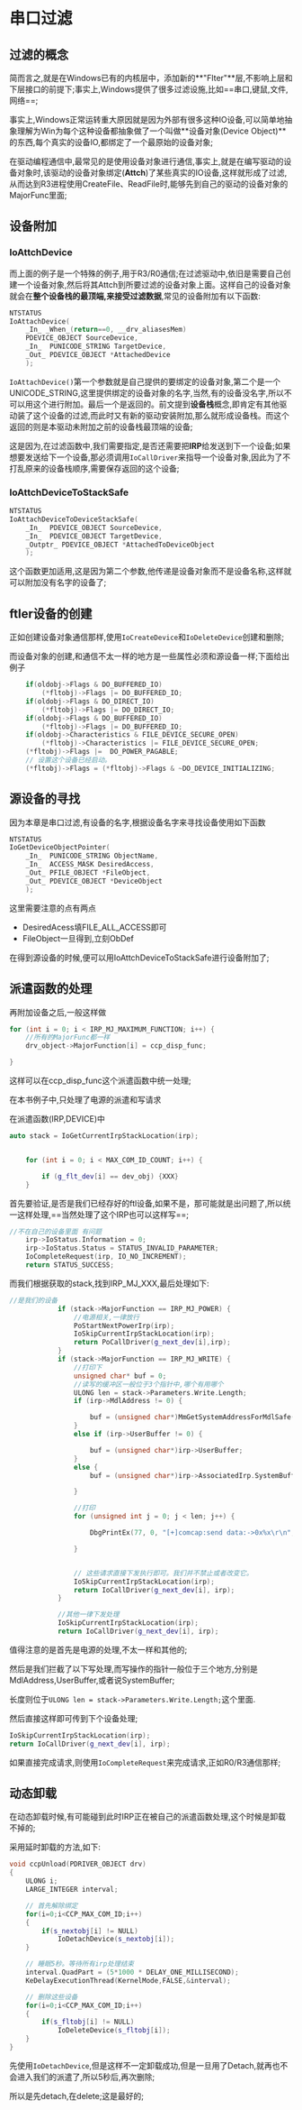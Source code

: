 # 串口过滤

## 过滤的概念

简而言之,就是在Windows已有的内核层中，添加新的**"Flter"**层,不影响上层和下层接口的前提下;事实上,Windows提供了很多过滤设施,比如==串口,键鼠,文件,网络==;

事实上,Windows正常运转重大原因就是因为外部有很多这种IO设备,可以简单地抽象理解为Win为每个这种设备都抽象做了一个叫做**设备对象(Device Object)**的东西,每个真实的设备IO,都绑定了一个最原始的设备对象;

在驱动编程通信中,最常见的是使用设备对象进行通信,事实上,就是在编写驱动的设备对象时,该驱动的设备对象绑定(**Attch**)了某些真实的IO设备,这样就形成了过滤,从而达到R3进程使用CreateFile、ReadFile时,能够先到自己的驱动的设备对象的MajorFunc里面;

## 设备附加

### IoAttchDevice

而上面的例子是一个特殊的例子,用于R3/R0通信;在过滤驱动中,依旧是需要自己创建一个设备对象,然后将其Attch到所要过滤的设备对象上面。这样自己的设备对象就会在**整个设备栈的最顶端,来接受过滤数据**,常见的设备附加有以下函数:

```c++
NTSTATUS
IoAttachDevice(
    _In_ _When_(return==0, __drv_aliasesMem)
    PDEVICE_OBJECT SourceDevice,
    _In_  PUNICODE_STRING TargetDevice,
    _Out_ PDEVICE_OBJECT *AttachedDevice
    );
```

`IoAttachDevice()`第一个参数就是自己提供的要绑定的设备对象,第二个是一个UNICODE_STRING,这里提供绑定的设备对象的名字,当然,有的设备没名字,所以不可以用这个进行附加。最后一个是返回的。前文提到**设备栈**概念,即肯定有其他驱动装了这个设备的过滤,而此时又有新的驱动安装附加,那么就形成设备栈。而这个返回的则是本驱动未附加之前的设备栈最顶端的设备;

这是因为,在过滤函数中,我们需要指定,是否还需要把**IRP**给发送到下一个设备;如果想要发送给下一个设备,那必须调用`IoCallDriver`来指导一个设备对象,因此为了不打乱原来的设备栈顺序,需要保存返回的这个设备;

### IoAttchDeviceToStackSafe

```c++
NTSTATUS
IoAttachDeviceToDeviceStackSafe(
    _In_  PDEVICE_OBJECT SourceDevice,
    _In_  PDEVICE_OBJECT TargetDevice,
    _Outptr_ PDEVICE_OBJECT *AttachedToDeviceObject
    );
```

这个函数更加适用,这是因为第二个参数,他传递是设备对象而不是设备名称,这样就可以附加没有名字的设备了;

## ftler设备的创建

正如创建设备对象通信那样,使用`IoCreateDevice`和`IoDeleteDevice`创建和删除;

而设备对象的创建,和通信不太一样的地方是一些属性必须和源设备一样;下面给出例子

```c++
	if(oldobj->Flags & DO_BUFFERED_IO)
		(*fltobj)->Flags |= DO_BUFFERED_IO;
	if(oldobj->Flags & DO_DIRECT_IO)
		(*fltobj)->Flags |= DO_DIRECT_IO;
	if(oldobj->Flags & DO_BUFFERED_IO)
		(*fltobj)->Flags |= DO_BUFFERED_IO;
	if(oldobj->Characteristics & FILE_DEVICE_SECURE_OPEN)
		(*fltobj)->Characteristics |= FILE_DEVICE_SECURE_OPEN;
	(*fltobj)->Flags |=  DO_POWER_PAGABLE;
	// 设置这个设备已经启动。
	(*fltobj)->Flags = (*fltobj)->Flags & ~DO_DEVICE_INITIALIZING;

```

## 源设备的寻找

因为本章是串口过滤,有设备的名字,根据设备名字来寻找设备使用如下函数

```c++
NTSTATUS
IoGetDeviceObjectPointer(
    _In_  PUNICODE_STRING ObjectName,
    _In_  ACCESS_MASK DesiredAccess,
    _Out_ PFILE_OBJECT *FileObject,
    _Out_ PDEVICE_OBJECT *DeviceObject
    );
```

这里需要注意的点有两点

- DesiredAcess填FILE_ALL_ACCESS即可
- FileObject一旦得到,立刻ObDef

在得到源设备的时候,便可以用IoAttchDeviceToStackSafe进行设备附加了;

## 派遣函数的处理

再附加设备之后,一般这样做

```C++
for (int i = 0; i < IRP_MJ_MAXIMUM_FUNCTION; i++) {
	//所有的MajorFunc都一样
	drv_object->MajorFunction[i] = ccp_disp_func;

}
```

这样可以在ccp_disp_func这个派遣函数中统一处理;

在本书例子中,只处理了电源的派遣和写请求

在派遣函数(IRP,DEVICE)中

```c++
auto stack = IoGetCurrentIrpStackLocation(irp);


	for (int i = 0; i < MAX_COM_ID_COUNT; i++) {

		if (g_flt_dev[i] == dev_obj) {XXX}
    }

```

首先要验证,是否是我们已经存好的ftl设备,如果不是，那可能就是出问题了,所以统一这样处理,==当然处理了这个IRP也可以这样写==;

```c++
//不在自己的设备里面 有问题
	irp->IoStatus.Information = 0;
	irp->IoStatus.Status = STATUS_INVALID_PARAMETER;
	IoCompleteRequest(irp, IO_NO_INCREMENT);
	return STATUS_SUCCESS;
```

而我们根据获取的stack,找到IRP_MJ_XXX,最后处理如下:

```c++
//是我们的设备
			if (stack->MajorFunction == IRP_MJ_POWER) {
				//电源相关,一律放行
				PoStartNextPowerIrp(irp);
				IoSkipCurrentIrpStackLocation(irp);
				return PoCallDriver(g_next_dev[i],irp);
			}
			if (stack->MajorFunction == IRP_MJ_WRITE) {
				//打印下
				unsigned char* buf = 0;
				//读写的缓冲区一般位于3个指针中,哪个有用哪个
				ULONG len = stack->Parameters.Write.Length;
				if (irp->MdlAddress != 0) {

					buf = (unsigned char*)MmGetSystemAddressForMdlSafe(irp->MdlAddress, NormalPagePriority);
				}
				else if (irp->UserBuffer != 0) {

					buf = (unsigned char*)irp->UserBuffer;
				}
				else {
					buf = (unsigned char*)irp->AssociatedIrp.SystemBuffer;

				}

				//打印
				for (unsigned int j = 0; j < len; j++) {

					DbgPrintEx(77, 0, "[+]comcap:send data:->0x%x\r\n", buf[j]);

				}


				// 这些请求直接下发执行即可。我们并不禁止或者改变它。
				IoSkipCurrentIrpStackLocation(irp);
				return IoCallDriver(g_next_dev[i], irp);
			}

			//其他一律下发处理
			IoSkipCurrentIrpStackLocation(irp);
			return IoCallDriver(g_next_dev[i], irp);
```

值得注意的是首先是电源的处理,不太一样和其他的;

然后是我们拦截了以下写处理,而写操作的指针一般位于三个地方,分别是MdlAddress,UserBuffer,或者说SystemBuffer;

长度则位于`ULONG len = stack->Parameters.Write.Length;`这个里面.

然后直接这样即可传到下个设备处理;

```c++
IoSkipCurrentIrpStackLocation(irp);
return IoCallDriver(g_next_dev[i], irp);
```

如果直接完成请求,则使用`IoCompleteRequest`来完成请求,正如R0/R3通信那样;

## 动态卸载

在动态卸载时候,有可能碰到此时IRP正在被自己的派遣函数处理,这个时候是卸载不掉的;

采用延时卸载的方法,如下:

```c++
void ccpUnload(PDRIVER_OBJECT drv)
{
	ULONG i;
	LARGE_INTEGER interval;

	// 首先解除绑定
	for(i=0;i<CCP_MAX_COM_ID;i++)
	{
		if(s_nextobj[i] != NULL)
			IoDetachDevice(s_nextobj[i]);
	}

	// 睡眠5秒。等待所有irp处理结束
	interval.QuadPart = (5*1000 * DELAY_ONE_MILLISECOND);		
	KeDelayExecutionThread(KernelMode,FALSE,&interval);

	// 删除这些设备
	for(i=0;i<CCP_MAX_COM_ID;i++)
	{
		if(s_fltobj[i] != NULL)
			IoDeleteDevice(s_fltobj[i]);
	}
}
```

先使用`IoDetachDevice`,但是这样不一定卸载成功,但是一旦用了Detach,就再也不会进入我们的派遣了,所以5秒后,再次删除;

所以是先detach,在delete;这是最好的;